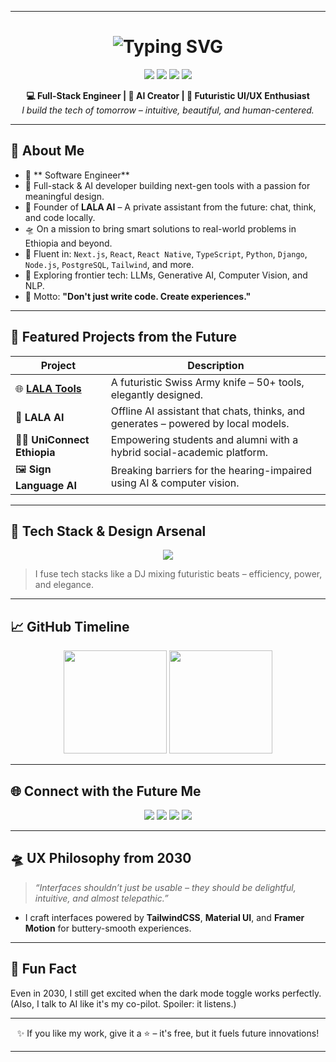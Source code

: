 
---

<h1 align="center">
  <img src="https://readme-typing-svg.demolab.com?font=Fira+Code&size=30&pause=1000&center=true&vCenter=true&width=650&lines=Hi,+I'm+Temesgen+%F0%9F%91%8B;aka+Temu-Lala+%F0%9F%A7%9C%E2%99%82%EF%B8%8F;Future-Ready+Engineer+from+2030;AI+Builder+%E2%9A%99%EF%B8%8F;Tech+for+Impact+%F0%9F%9A%80;UX+is+my+superpower+%F0%9F%A7%AA" alt="Typing SVG" />
</h1>

<p align="center">
  <img src="https://img.shields.io/badge/Made%20in-Ethiopia-ffc800?style=for-the-badge&logo=googleearth&logoColor=black" />
  <img src="https://img.shields.io/badge/Time-Traveler%20Dev-0ff?style=for-the-badge&logo=github&logoColor=black" />
  <img src="https://img.shields.io/badge/Open%20Source%20Lover-%F0%9F%92%9A-blueviolet?style=for-the-badge" />
  <img src="https://img.shields.io/badge/Coding%20%3D%20Magic-%E2%9C%A8-ff69b4?style=for-the-badge" />
</p>

<p align="center">
  <b>💻 Full-Stack Engineer | 🤖 AI Creator | 🎨 Futuristic UI/UX Enthusiast</b><br>
  <i>I build the tech of tomorrow – intuitive, beautiful, and human-centered.</i>
</p>

---

## 🌌 About Me
* 🔭  ** Software Engineer**  
* 🔭 Full-stack & AI developer building next-gen tools with a passion for meaningful design.
* 🧠 Founder of **LALA AI** – A private assistant from the future: chat, think, and code locally.
* 🛸 On a mission to bring smart solutions to real-world problems in Ethiopia and beyond.
* 🧰 Fluent in: `Next.js`, `React`, `React Native`, `TypeScript`, `Python`, `Django`, `Node.js`, `PostgreSQL`, `Tailwind`, and more.
* 🤖 Exploring frontier tech: LLMs, Generative AI, Computer Vision, and NLP.
* 🎯 Motto: **"Don't just write code. Create experiences."**

---

## 🚀 Featured Projects from the Future

| Project                                            | Description                                                                       |
| -------------------------------------------------- | --------------------------------------------------------------------------------- |
| 🌐 [**LALA Tools**](https://lalatools.vercel.app/) | A futuristic Swiss Army knife – 50+ tools, elegantly designed.                    |
| 🤖 **LALA AI**                                     | Offline AI assistant that chats, thinks, and generates – powered by local models. |
| 🧑‍🎓 **UniConnect Ethiopia**                      | Empowering students and alumni with a hybrid social-academic platform.            |
| 🖼️ **Sign Language AI**                           | Breaking barriers for the hearing-impaired using AI & computer vision.            |

---

## 🧬 Tech Stack & Design Arsenal

<p align="center">
  <img src="https://skillicons.dev/icons?i=react,nextjs,ts,js,py,django,nodejs,postgres,tailwind,figma,vscode,github,redux" />
</p>

> I fuse tech stacks like a DJ mixing futuristic beats – efficiency, power, and elegance.

---

## 📈 GitHub Timeline

<p align="center">
  <img src="https://github-readme-stats.vercel.app/api?username=Temu-Lala&show_icons=true&theme=tokyonight&hide_title=true" height="165" />
  <img src="https://github-readme-streak-stats.herokuapp.com/?user=Temu-Lala&theme=tokyonight" height="165" />
</p>

---

## 🌐 Connect with the Future Me

<p align="center">
  <a href="https://temesgen-debebe.vercel.app" target="_blank"><img src="https://img.shields.io/badge/Portfolio-2025%20Vision-black?style=for-the-badge&logo=vercel" /></a>
  <a href="https://t.me/TD_lala" target="_blank"><img src="https://img.shields.io/badge/Telegram-Cyber%20Connect-0088cc?style=for-the-badge&logo=telegram&logoColor=white" /></a>
  <a href="https://linkedin.com/in/temesgen-debebe" target="_blank"><img src="https://img.shields.io/badge/LinkedIn-Connect%20to%20Future-0A66C2?style=for-the-badge&logo=linkedin&logoColor=white" /></a>
  <a href="https://github.com/Temu-Lala" target="_blank"><img src="https://img.shields.io/badge/GitHub-Stargate%20to%20Code-181717?style=for-the-badge&logo=github&logoColor=white" /></a>
</p>

---

## 🛸 UX Philosophy from 2030

> *“Interfaces shouldn’t just be usable – they should be delightful, intuitive, and almost telepathic.”*

* I craft interfaces powered by **TailwindCSS**, **Material UI**, and **Framer Motion** for buttery-smooth experiences.

---

## 🌠 Fun Fact

Even in 2030, I still get excited when the dark mode toggle works perfectly.
(Also, I talk to AI like it's my co-pilot. Spoiler: it listens.)

---

<p align="center">
  ✨ If you like my work, give it a ⭐ – it's free, but it fuels future innovations!
</p>

---
